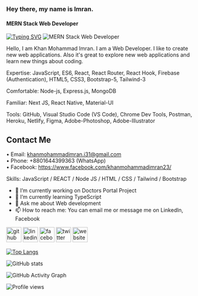 ### Hey there, my name is Imran.
#### MERN Stack Web Developer
[![Typing SVG](https://readme-typing-svg.demolab.com?font=Fira+Code&pause=1000&width=435&lines=Hello!++I'm+Khan+Mohammad+Imran;I'm+a+MERN+Stack+Web+Developer)](https://git.io/typing-svg)
![MERN Stack Web Developer](https://i.postimg.cc/2jJgVVzL/Tropical-Green-Facebook-Cover-Time-Travel.png)

Hello, I am Khan Mohammad Imran. I am a Web Developer. I like to create new web applications. Also it's great to explore new web applications and learn new things about coding.

Expertise:
JavaScript, ES6, React, React Router, React Hook, Firebase (Authentication),
HTML5, CSS3, Bootstrap-5, Tailwind-3

Comfortable:
Node-js, Express.js, MongoDB

Familiar:
Next JS, React Native, Material-UI

Tools:
GitHub, Visual Studio Code (VS Code), Chrome Dev Tools, Postman, Heroku,
Netlify, Figma, Adobe-Photoshop, Adobe-Illustrator

Contact Me
---------------------
• Email: khanmohammadimran.i31@gmail.com <br>
• Phone: +8801644399363 (WhatsApp) <br>
• Facebook: https://www.facebook.com/khanmohammadimran23/

Skills: JavaScript / REACT / Node JS / HTML / CSS / Tailwind / Bootstrap

- 🔭 I’m currently working on Doctors Portal Project 
- 🌱 I’m currently learning TypeScript 
- 💬 Ask me about Web development 
- 📫 How to reach me: You can email me or message me on LinkedIn, Facebook  


[<img src='https://cdn.jsdelivr.net/npm/simple-icons@3.0.1/icons/github.svg' alt='github' height='40'>](https://github.com/khanmohammadimran)  [<img src='https://cdn.jsdelivr.net/npm/simple-icons@3.0.1/icons/linkedin.svg' alt='linkedin' height='40'>](https://www.linkedin.com/in/khanmohammadimran/)  [<img src='https://cdn.jsdelivr.net/npm/simple-icons@3.0.1/icons/facebook.svg' alt='facebook' height='40'>](https://www.facebook.com/khanmohammadimran23)  [<img src='https://cdn.jsdelivr.net/npm/simple-icons@3.0.1/icons/twitter.svg' alt='twitter' height='40'>](https://twitter.com/imran_khan33)  [<img src='https://cdn.jsdelivr.net/npm/simple-icons@3.0.1/icons/icloud.svg' alt='website' height='40'>](https://khan-mohammad-imran.netlify.app/)  

[![Top Langs](https://github-readme-stats.vercel.app/api/top-langs/?username=khanmohammadimran)](https://github.com/anuraghazra/github-readme-stats)

![GitHub stats](https://github-readme-stats.vercel.app/api?username=khanmohammadimran&show_icons=true)  

![GitHub Activity Graph](https://activity-graph.herokuapp.com/graph?username=khanmohammadimran)  

![Profile views](https://gpvc.arturio.dev/khanmohammadimran)  
